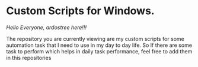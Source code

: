 # Custom Scripts for Windows.

*Hello Everyone, ardostree here!!!*
      

The repository you are currently viewing are my custom scripts for some automation task that I need to use in my day to day life. So If there are some task to perform which helps in daily task performance, feel free to add them in this repositories
